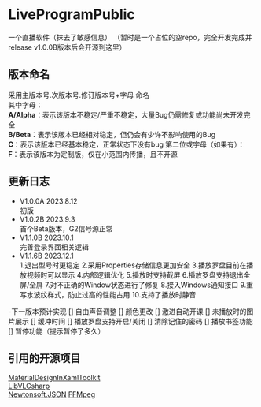 # LiveProgramPublic
一个直播软件（抹去了敏感信息）
（暂时是一个占位的空repo，完全开发完成并release v1.0.0B版本后会开源到这里）
## 版本命名
采用主版本号.次版本号.修订版本号+字母 命名  
其中字母：  
**A/Alpha**：表示该版本不稳定/严重不稳定，大量Bug仍需修复或功能尚未开发完全  
**B/Beta**：表示该版本已经相对稳定，但仍会有少许不影响使用的Bug  
**C**：表示该版本已经基本稳定，正常状态下没有bug 
第二位或字母（如果有）：
**F**：表示该版本为定制版，仅在小范围内传播，且不开源
## 更新日志
- V1.0.0A 2023.8.12  
  初版
- V1.0.2B 2023.9.3  
  首个Beta版本，G2信号源正常
- V1.1.0B 2023.10.1  
  完善登录界面相关逻辑
- V1.1.6B 2023.12.1  
  1.退出型号时更稳定
  2.采用Properties存储信息更加安全
  3.播放罗盘目前在播放视频时可以显示
  4.内部逻辑优化
  5.播放时支持截屏
  6.播放罗盘支持退出全屏/全屏
  7.对不正确的Window状态进行了修复
  8.接入Windows通知接口
  9.重写水波纹样式，防止过高的性能占用
  10.支持了播放时静音
  
 -下一版本预计实现
  [] 自由声音调整
  [] 颜色更改
  [] 激进自动开课
  [] 未播放时的图片展示
  [] 缓冲时间 
  [] 播放罗盘支持开启/关闭
  [] 清除记住的密码
  [] 播放书签功能
  [] 暂停功能（提示暂停了多久）
## 引用的开源项目
[MaterialDesignInXamlToolkit](https://github.com/MaterialDesignInXAML/MaterialDesignInXamlToolkit)  
[LibVLCsharp](https://code.videolan.org/videolan/LibVLCSharp)  
[Newtonsoft.JSON](https://github.com/JamesNK/Newtonsoft.Json) 
[FFMpeg](https://github.com/FFmpeg/FFmpeg)
